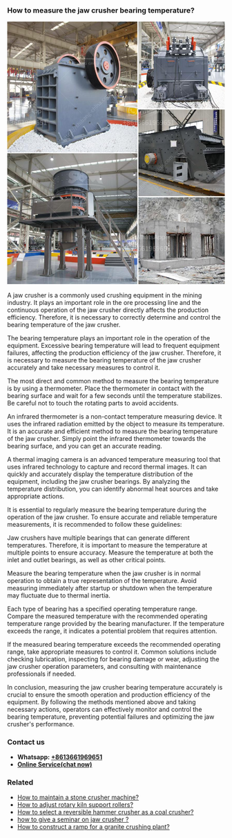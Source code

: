 <h3>How to measure the jaw crusher bearing temperature?</h3><img src='1701745348.jpg' alt=''><p>A jaw crusher is a commonly used crushing equipment in the mining industry. It plays an important role in the ore processing line and the continuous operation of the jaw crusher directly affects the production efficiency. Therefore, it is necessary to correctly determine and control the bearing temperature of the jaw crusher.</p><p>The bearing temperature plays an important role in the operation of the equipment. Excessive bearing temperature will lead to frequent equipment failures, affecting the production efficiency of the jaw crusher. Therefore, it is necessary to measure the bearing temperature of the jaw crusher accurately and take necessary measures to control it.</p><p>The most direct and common method to measure the bearing temperature is by using a thermometer. Place the thermometer in contact with the bearing surface and wait for a few seconds until the temperature stabilizes. Be careful not to touch the rotating parts to avoid accidents.</p><p>An infrared thermometer is a non-contact temperature measuring device. It uses the infrared radiation emitted by the object to measure its temperature. It is an accurate and efficient method to measure the bearing temperature of the jaw crusher. Simply point the infrared thermometer towards the bearing surface, and you can get an accurate reading.</p><p>A thermal imaging camera is an advanced temperature measuring tool that uses infrared technology to capture and record thermal images. It can quickly and accurately display the temperature distribution of the equipment, including the jaw crusher bearings. By analyzing the temperature distribution, you can identify abnormal heat sources and take appropriate actions.</p><p>It is essential to regularly measure the bearing temperature during the operation of the jaw crusher. To ensure accurate and reliable temperature measurements, it is recommended to follow these guidelines:</p><p>Jaw crushers have multiple bearings that can generate different temperatures. Therefore, it is important to measure the temperature at multiple points to ensure accuracy. Measure the temperature at both the inlet and outlet bearings, as well as other critical points.</p><p>Measure the bearing temperature when the jaw crusher is in normal operation to obtain a true representation of the temperature. Avoid measuring immediately after startup or shutdown when the temperature may fluctuate due to thermal inertia.</p><p>Each type of bearing has a specified operating temperature range. Compare the measured temperature with the recommended operating temperature range provided by the bearing manufacturer. If the temperature exceeds the range, it indicates a potential problem that requires attention.</p><p>If the measured bearing temperature exceeds the recommended operating range, take appropriate measures to control it. Common solutions include checking lubrication, inspecting for bearing damage or wear, adjusting the jaw crusher operation parameters, and consulting with maintenance professionals if needed.</p><p>In conclusion, measuring the jaw crusher bearing temperature accurately is crucial to ensure the smooth operation and production efficiency of the equipment. By following the methods mentioned above and taking necessary actions, operators can effectively monitor and control the bearing temperature, preventing potential failures and optimizing the jaw crusher's performance.</p><h3>Contact us</h3><ul><li><strong>Whatsapp:&nbsp;<a href="https://wa.me/8613661969651">+8613661969651</a></strong></li><li><a href="https://swt.shibang-china.com/?git&amp;zhl&amp;How to measure the jaw crusher bearing temperature"><strong>Online Service(chat now)</strong></a></li></ul><h3>Related</h3><ul><li><a href='How to maintain a stone crusher machine.md'>How to maintain a stone crusher machine?</a></li><li><a href='How to adjust rotary kiln support rollers.md'>How to adjust rotary kiln support rollers?</a></li><li><a href='How to select a reversible hammer crusher as a coal crusher.md'>How to select a reversible hammer crusher as a coal crusher?</a></li><li><a href='how to give a seminar on jaw crusher .md'>how to give a seminar on jaw crusher ?</a></li><li><a href='How to construct a ramp for a granite crushing plant.md'>How to construct a ramp for a granite crushing plant?</a></li></ul>